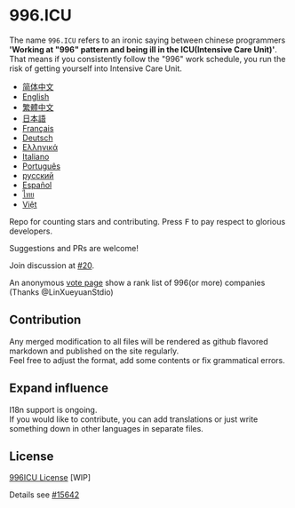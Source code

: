 996.ICU
=======
The name `996.ICU` refers to an ironic saying between chinese programmers **'Working at "996" pattern and being ill in the ICU(Intensive Care Unit)'**. That means if you consistently follow the "996" work schedule, you run the risk of getting yourself into Intensive Care Unit.

* [简体中文](zh_CN.md)
* [English](en_US.md)
* [繁體中文](zh_TW.md)
* [日本語](ja_JP.md)
* [Français](fr_FR.md)
* [Deutsch](de_DE.md)
* [Ελληνικά](gl-IT.md)
* [Italiano](it_IT.md)
* [Português](pt_PT.md)
* [русский](ru_RU.md)
* [Español](es_MX.md)
* [ไทย](th_TH.md)
* [Việt](vi_VN.md)

Repo for counting stars and contributing. Press <kbd>F</kbd> to pay respect to glorious developers.

Suggestions and PRs are welcome!

Join discussion at [#20](https://github.com/996icu/996.ICU/issues/20).

An anonymous [vote page](exposure.md) show a rank list of 996(or more) companies (Thanks @LinXueyuanStdio)

Contribution
---
Any merged modification to all files will be rendered as github flavored markdown and published on the site regularly.   
Feel free to adjust the format, add some contents or fix grammatical errors.

Expand influence
---
I18n support is ongoing.  
If you would like to contribute, you can add translations or just write something down in other languages in separate files.   

License
---
[996ICU License](https://github.com/996icu/996.ICU/blob/master/LICENSE.996icu.zh-hans)
[WIP]

Details see [#15642](https://github.com/996icu/996.ICU/pull/15642)
